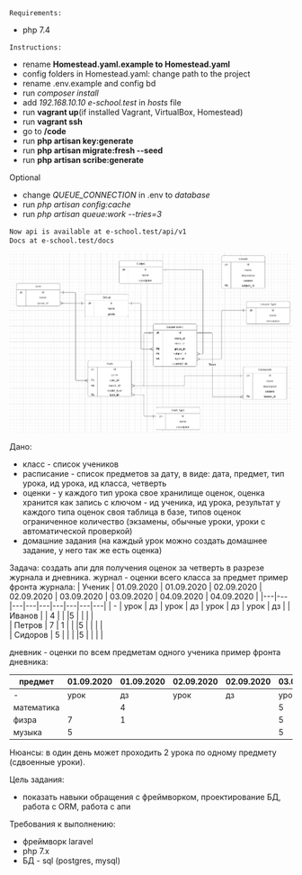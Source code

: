 ```
Requirements:
```
- php 7.4

```
Instructions:
```
- rename **Homestead.yaml.example to Homestead.yaml**
- config folders in Homestead.yaml: change path to the project
- rename .env.example and config bd
- run *composer install*
- add *192.168.10.10  e-school.test* in *hosts* file
- run **vagrant up**(if installed Vagrant, VirtualBox, Homestead) 
- run **vagrant ssh**
- go to **/code**
- run **php artisan key:generate**
- run **php artisan migrate:fresh --seed**
- run **php artisan scribe:generate**

Optional
- change *QUEUE_CONNECTION* in .env to *database*
- run *php artisan config:cache*
- run *php artisan queue:work --tries=3*
```
Now api is available at e-school.test/api/v1
Docs at e-school.test/docs
``` 

![ER-diagram](./resources/img/er-diagram.png)

Дано:
- класс - список учеников
- расписание - список предметов за дату, в виде: дата, предмет, тип урока, ид урока, ид класса, четверть
- оценки - у каждого тип урока свое хранилище оценок, оценка хранится как запись с ключом - ид ученика, ид урока, результат 
у каждого типа оценок своя таблица в базе, типов оценок ограниченное количество (экзамены, обычные уроки, уроки с автоматической проверкой) 
- домашние задания (на каждый урок можно создать домашнее задание, у него так же есть оценка)



Задача: 
создать апи для получения оценок за четверть в разрезе журнала и дневника.
журнал - оценки всего класса за предмет
пример фронта журнала:
| Ученик |  01.09.2020 | 01.09.2020  | 02.09.2020   | 02.09.2020   | 03.09.2020 | 03.09.2020  | 04.09.2020   | 04.09.2020   |
|---|---|---|---|---|---|---|---|---|
| - |  урок | дз  |  урок | дз  | урок | дз  |  урок | дз   |
|  Иванов |  |  4 |   |   |5 |   |   |   |     
|  Петров |  7 | 1  |   |   |5 |   |   |   |    
|  Сидоров |  5 |   |   |   |5 |   |   |   |   

дневник - оценки по всем предметам одного ученика
пример фронта дневника:

| предмет |  01.09.2020 | 01.09.2020  | 02.09.2020   | 02.09.2020   | 03.09.2020 | 03.09.2020  | 04.09.2020   | 04.09.2020   |
|---|---|---|---|---|---|---|---|---|
| - |  урок | дз  |  урок | дз  | урок | дз  |  урок | дз   |
|  математика |  |  4 |   |   |5 |   |   |   |     
|  физра |  7 | 1  |   |   |5 |   |   |   |    
|  музыка |  5 |   |   |   |5 |   |   |   |

Нюансы: в один день может проходить 2 урока по одному предмету (сдвоенные уроки).

Цель задания: 
- показать навыки обращения с фреймворком, проектирование БД, работа с ORM, работа с апи

Требования к выполнению:
- фреймворк laravel
- php 7.x
- БД - sql (postgres, mysql)



